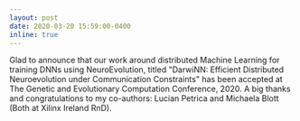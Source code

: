 ```yaml
---
layout: post
date: 2020-03-20 15:59:00-0400
inline: true
---
```


Glad to announce that our work around distributed Machine Learning for training DNNs using NeuroEvolution, titled "DarwiNN: Efficient Distributed Neuroevolution under Communication Constraints" has been accepted at The Genetic and Evolutionary Computation Conference, 2020. A big thanks and congratulations to my co-authors: Lucian Petrica and Michaela Blott (Both at Xilinx Ireland RnD).